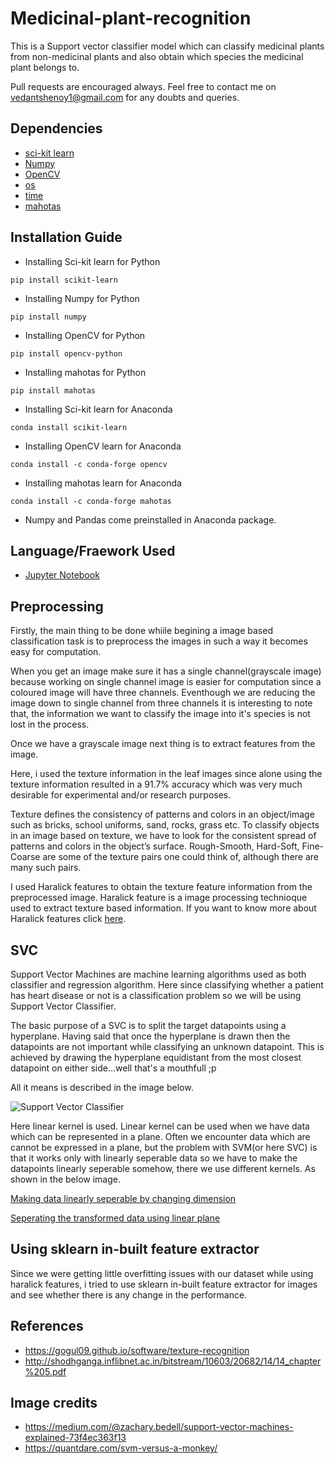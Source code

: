 # Medicinal-plant-recognition
This is a Support vector classifier model which can classify medicinal plants from non-medicinal plants and also obtain which species the medicinal plant belongs to.

Pull requests are encouraged always. Feel free to contact me on vedantshenoy1@gmail.com for any doubts and queries.

## Dependencies

- [sci-kit learn]()
- [Numpy]()
- [OpenCV]()
- [os]()
- [time]()
- [mahotas]()

## Installation Guide

- Installing Sci-kit learn for Python
```
pip install scikit-learn
```
- Installing Numpy for Python
```
pip install numpy
```
- Installing OpenCV for Python
```
pip install opencv-python
```
- Installing mahotas for Python
```
pip install mahotas
```
- Installing Sci-kit learn for Anaconda
```
conda install scikit-learn
```
- Installing OpenCV learn for Anaconda
```
conda install -c conda-forge opencv 
```
- Installing mahotas learn for Anaconda
```
conda install -c conda-forge mahotas 
```

- Numpy and Pandas come preinstalled in Anaconda package.


## Language/Fraework Used

- [Jupyter Notebook](https://jupyter.org/)

## Preprocessing 

Firstly, the main thing to be done whiile begining a image based classification task is to preprocess the images in such a way it becomes easy for computation.

When you get an image make sure it has a single channel(grayscale image) because working on single channel image is easier for computation since a coloured image will have three channels. 
Eventhough we are reducing the image down to single channel from three channels it is interesting to note that, the information we want to classify the image into it's species is not lost in the process.

Once we have a grayscale image next thing is to extract features from the image.

Here, i used the texture information in the leaf images since alone using the texture information resulted in a 91.7% accuracy which was very much desirable for experimental and/or research purposes.

Texture defines the consistency of patterns and colors in an object/image such as bricks, school uniforms, sand, rocks, grass etc. To classify objects in an image based on texture, we have to look for the consistent spread of patterns and colors in the object’s surface. Rough-Smooth, Hard-Soft, Fine-Coarse are some of the texture pairs one could think of, although there are many such pairs.

I used Haralick features to obtain the texture feature information from the preprocessed image. Haralick feature is a image processing technioque used to extract texture based information. If you want to know more about Haralick features click [here](http://shodhganga.inflibnet.ac.in/bitstream/10603/20682/14/14_chapter%205.pdf).

## SVC

Support Vector Machines are machine learning algorithms used as both classifier and regression algorithm. Here since classifying whether a patient has heart disease or not is a classification problem so we will be using Support Vector Classifier.

The basic purpose of a SVC is to split the target datapoints using a hyperplane. Having said that once the hyperplane is drawn then the datapoints are not important while classifying an unknown datapoint. This is achieved by drawing the hyperplane equidistant from the most closest datapoint on either side...well that's a mouthfull ;p

All it means is described in the image below.

![Support Vector Classifier](1-19SVM-2.jpg)

Here linear kernel is used. Linear kernel can be used when we have data which can be represented in a plane. Often we encounter data which are cannot be expressed in a plane, but the problem with SVM(or here SVC) is that it works only with linearly seperable data so we have to make the datapoints linearly seperable somehow, there we use different kernels. As shown in the below image.

[Making data linearly seperable by changing dimension](svmkernel.png)

[Seperating the transformed data using linear plane](svm_3d.png)

## Using sklearn in-built feature extractor

Since we were getting little overfitting issues with our dataset while using haralick features, i tried to use sklearn in-built feature extractor for images and see whether there is any change in the performance.

## References
- https://gogul09.github.io/software/texture-recognition
- http://shodhganga.inflibnet.ac.in/bitstream/10603/20682/14/14_chapter%205.pdf

## Image credits

- https://medium.com/@zachary.bedell/support-vector-machines-explained-73f4ec363f13
- https://quantdare.com/svm-versus-a-monkey/
